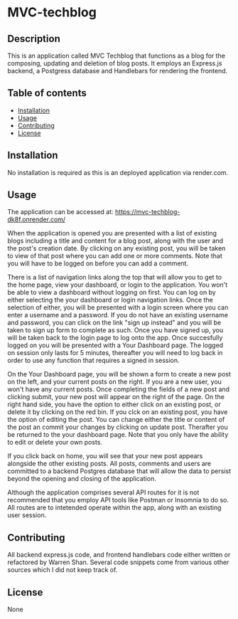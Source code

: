 # MVC-techblog

## Description
 This is an application called MVC Techblog that functions as a blog for the composing, updating and deletion of blog posts. It employs an Express.js backend, a Postgress database and Handlebars for rendering the frontend.  

## Table of contents
  - [Installation](#installation)
  - [Usage](#usage)
  - [Contributing](#contributing)
  - [License](#license)
  
## Installation
No installation is required as this is an deployed application via render.com.  
  
## Usage
The application can be accessed at: https://mvc-techblog-dk8f.onrender.com/

When the application is opened you are presented with a list of existing blogs including a title and content for a blog post, along with the user and the post's creation date. By clicking on any existing post, you will be taken to view of that post where you can add one or more comments. Note that you will have to be logged on before you can add a comment. 

There is a list of navigation links along the top that will allow you to get to the home page, view your dashboard, or login to the application. You won't be able to view a dashboard without logging on first. You can log on by either selecting the your dashboard or login navigation links. Once the selection of either, you will be presented with a login screen where you can enter a username and a password. If you do not have an existing username and password, you can click on the link "sign up instead" and you will be taken to sign up form to complete as such. Once you have signed up, you will be taken back to the login page to log onto the app. Once succesfully logged on you will be presented with a Your Dashboard page. The logged on session only lasts for 5 minutes, thereafter you will need to log back in order to use any function that requires a signed in session.

On the Your Dashboard page, you will be shown a form to create a new post on the left, and your current posts on the right. If you are a new user, you won't have any current posts. Once completing the fields of a new post and clicking submit, your new post will appear on the right of the page. On the right hand side, you have the option to either click on an existing post, or delete it by clicking on the red bin. If you clck on an existing post, you have the option of editing the post. You can change either the title or content of the post an commit your changes by clicking on update post. Therafter you be returned to the your dashboard page. Note that you only have the ability to edit or delete your own posts.

If you click back on home, you will see that your new post appears alongside the other existing posts. All posts, comments and users are committed to a backend Postgres database that will allow the data to persist beyond the opening and closing of the application.

Although the application comprises several API routes for it is not recommended that you employ API tools like Postman or Insomnia to do so. All routes are to intetended operate within the app, along with an existing user session. 

## Contributing
All backend express.js code, and frontend handlebars code either written or refactored by Warren Shan. Several code snippets come from various other sources which I did not keep track of.
  
## License
None
